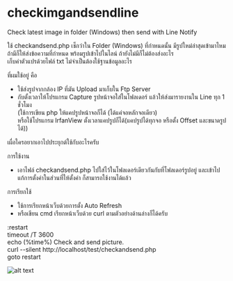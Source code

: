 # checkimgandsendline
Check latest image in folder (Windows) then send with Line Notify

ใช้ checkandsend.php เช็กว่าใน Folder (Windows) ที่กำหนดนั้น มีรูปใหม่ล่าสุดเข้ามาไหม<br/>
ถ้ามีก็ให้ส่งข้อความที่กำหนด พร้อมรูปเข้าไปในไลน์ ถ้ายังไม่มีก็ไม่ต้องส่งอะไร<br/>
เก็บค่าตัวแปรด้วยไฟล์ txt ไม่จำเป็นต้องใช้ฐานข้อมูลอะไร<br/>

ที่ผมใช้อยู่ คือ 
- ใช้ส่งรูปจากกล้อง IP ที่มัน Upload มาเก็บใน Ftp Server 
- กับตั้งเวลาให้โปรแกรม Capture รูปหน้าจอใส่ในโฟลเดอร์ แล้วให้ส่งมารายงานใน Line ทุก 1 ชั่วโมง<br/>
(ใช้การเขียน php ให้แคปรูปหน้าจอก็ได้ (ได้แค่จอหลักจอเดียว)<br/>
หรือใช้โปรแกรม IrfanView ตั้งเวลาแคปรูปก็ได้(แคปรูปได้ทุกจอ หรือตั้ง Offset และขนาดรูปได้))

เผื่อใครอยากเอาไปประยุกต์ใช้กับอะไรครับ

การใช้งาน
- เอาไฟล์ checkandsend.php ไปใส่ไว้ในโฟลเดอร์เดียวกันกับที่โฟลเดอร์รูปอยู่ และเข้าไปแก้การตั้งค่าในส่วนที่ให้ตั้งค่า ก็สามารถใช้งานได้แล้ว

การเรียกใช้
- ใช้การเรียกหน้าเว็บด้วยการตั้ง Auto Refresh 
- หรือเขียน cmd เรียกหน้าเว็บด้วย curl ตามตัวอย่างด้านล่างก็ได้ครับ

:restart<br/>
timeout /T 3600<br/>
echo (%time%) Check and send picture.<br/>
curl --silent http://localhost/test/checkandsend.php<br/>
goto restart<br/>

![alt text](https://raw.githubusercontent.com/superogira/checkimgandsendline/master/checkimgandsendline_readme.jpg)

